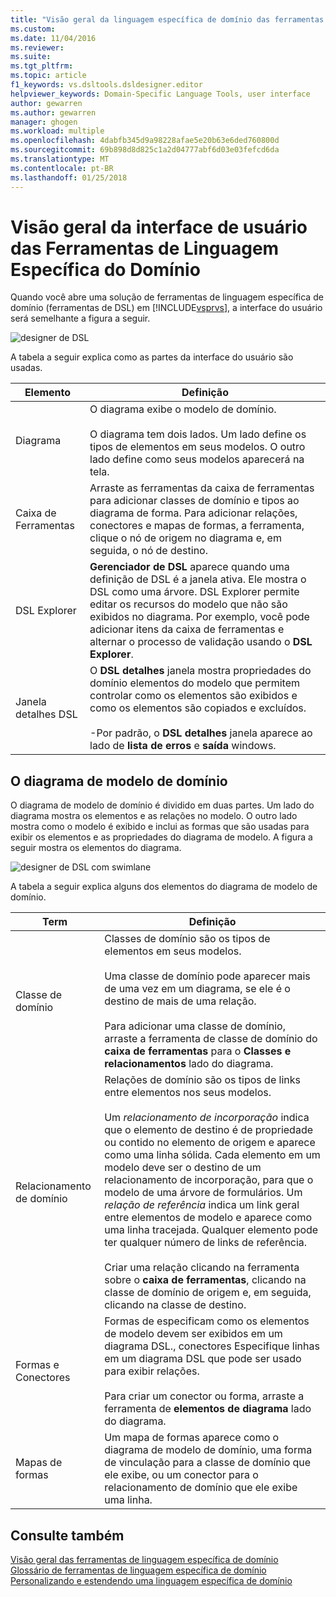 ```yaml
---
title: "Visão geral da linguagem específica de domínio das ferramentas de Interface do usuário | Microsoft Docs"
ms.custom: 
ms.date: 11/04/2016
ms.reviewer: 
ms.suite: 
ms.tgt_pltfrm: 
ms.topic: article
f1_keywords: vs.dsltools.dsldesigner.editor
helpviewer_keywords: Domain-Specific Language Tools, user interface
author: gewarren
ms.author: gewarren
manager: ghogen
ms.workload: multiple
ms.openlocfilehash: 4dabfb345d9a98228afae5e20b63e6ded760800d
ms.sourcegitcommit: 69b898d8d825c1a2d04777abf6d03e03fefcd6da
ms.translationtype: MT
ms.contentlocale: pt-BR
ms.lasthandoff: 01/25/2018
---
```

# <a name="overview-of-the-domain-specific-language-tools-user-interface"></a>Visão geral da interface de usuário das Ferramentas de Linguagem Específica do Domínio
Quando você abre uma solução de ferramentas de linguagem específica de domínio (ferramentas de DSL) em [!INCLUDE[vsprvs](../code-quality/includes/vsprvs_md.md)], a interface do usuário será semelhante a figura a seguir.  
  
 ![designer de DSL](../modeling/media/dsl_designer.png "dsl_designer")  
  
 A tabela a seguir explica como as partes da interface do usuário são usadas.  
  
|**Elemento**|**Definição**|  
|-----------------|--------------------|  
|Diagrama|O diagrama exibe o modelo de domínio.<br /><br /> O diagrama tem dois lados. Um lado define os tipos de elementos em seus modelos. O outro lado define como seus modelos aparecerá na tela.|  
|Caixa de Ferramentas|Arraste as ferramentas da caixa de ferramentas para adicionar classes de domínio e tipos ao diagrama de forma. Para adicionar relações, conectores e mapas de formas, a ferramenta, clique o nó de origem no diagrama e, em seguida, o nó de destino.|  
|DSL Explorer|**Gerenciador de DSL** aparece quando uma definição de DSL é a janela ativa. Ele mostra o DSL como uma árvore. DSL Explorer permite editar os recursos do modelo que não são exibidos no diagrama. Por exemplo, você pode adicionar itens da caixa de ferramentas e alternar o processo de validação usando o **DSL Explorer**.|  
|Janela detalhes DSL|O **DSL detalhes** janela mostra propriedades do domínio elementos do modelo que permitem controlar como os elementos são exibidos e como os elementos são copiados e excluídos.<br /><br /> -Por padrão, o **DSL detalhes** janela aparece ao lado de **lista de erros** e **saída** windows.|  
  
## <a name="the-domain-model-diagram"></a>O diagrama de modelo de domínio  
 O diagrama de modelo de domínio é dividido em duas partes. Um lado do diagrama mostra os elementos e as relações no modelo. O outro lado mostra como o modelo é exibido e inclui as formas que são usadas para exibir os elementos e as propriedades do diagrama de modelo. A figura a seguir mostra os elementos do diagrama.  
  
 ![designer de DSL com swimlane](../modeling/media/dsl_desinger.png "dsl_desinger")  
  
 A tabela a seguir explica alguns dos elementos do diagrama de modelo de domínio.  
  
|**Term**|**Definição**|  
|--------------|--------------------|  
|Classe de domínio|Classes de domínio são os tipos de elementos em seus modelos.<br /><br /> Uma classe de domínio pode aparecer mais de uma vez em um diagrama, se ele é o destino de mais de uma relação.<br /><br /> Para adicionar uma classe de domínio, arraste a ferramenta de classe de domínio do **caixa de ferramentas** para o **Classes e relacionamentos** lado do diagrama.|  
|Relacionamento de domínio|Relações de domínio são os tipos de links entre elementos nos seus modelos.<br /><br /> Um *relacionamento de incorporação* indica que o elemento de destino é de propriedade ou contido no elemento de origem e aparece como uma linha sólida. Cada elemento em um modelo deve ser o destino de um relacionamento de incorporação, para que o modelo de uma árvore de formulários. Um *relação de referência* indica um link geral entre elementos de modelo e aparece como uma linha tracejada. Qualquer elemento pode ter qualquer número de links de referência.<br /><br /> Criar uma relação clicando na ferramenta sobre o **caixa de ferramentas**, clicando na classe de domínio de origem e, em seguida, clicando na classe de destino.|  
|Formas e Conectores|Formas de especificam como os elementos de modelo devem ser exibidos em um diagrama DSL., conectores Especifique linhas em um diagrama DSL que pode ser usado para exibir relações.<br /><br /> Para criar um conector ou forma, arraste a ferramenta de **elementos de diagrama** lado do diagrama.|  
|Mapas de formas|Um mapa de formas aparece como o diagrama de modelo de domínio, uma forma de vinculação para a classe de domínio que ele exibe, ou um conector para o relacionamento de domínio que ele exibe uma linha.|  
  
## <a name="see-also"></a>Consulte também  
 [Visão geral das ferramentas de linguagem específica de domínio](../modeling/overview-of-domain-specific-language-tools.md)   
 [Glossário de ferramentas de linguagem específica de domínio](http://msdn.microsoft.com/ca5e84cb-a315-465c-be24-76aa3df276aa)   
 [Personalizando e estendendo uma linguagem específica de domínio](../modeling/customizing-and-extending-a-domain-specific-language.md)